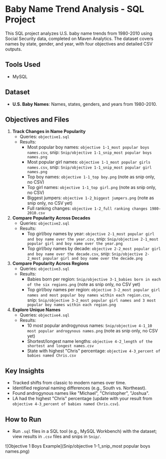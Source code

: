 # Baby Name Trend Analysis - SQL Project
This SQL project analyzes U.S. baby name trends from 1980-2010 using Social Security data, completed on Maven Analytics. The dataset covers names by state, gender, and year, with four objectives and detailed CSV outputs.

## Tools Used
- MySQL

## Dataset
- **U.S. Baby Names**: Names, states, genders, and years from 1980-2010.

## Objectives and Files
1. **Track Changes in Name Popularity**
   - Queries: `objective1.sql`
   - Results:
     - Most popular boy names: `objective 1-1_most popular boys names.csv`, snip: `Snip/objective 1-1_snip_most popular boys names.png`
     - Most popular girl names: `objective 1-1_most popular girls names.csv`, snip: `Snip/objective 1-1_snip_most popular girl names.png`
     - Top boy names: `objective 1-1_top boy.png` (note as snip only, no CSV)
     - Top girl names: `objective 1-1_top girl.png` (note as snip only, no CSV)
     - Biggest jumpers: `objective 1-2_biggest jumpers.png` (note as snip only, no CSV yet)
     - Full ranking changes: `objective 1-2_full ranking changes 1980-2010.csv`
2. **Compare Popularity Across Decades**
   - Queries: `objective2.sql`
   - Results:
     - Top girl/boy names by year: `objective 2-1_most popular girl and boy name over the year.csv`, snip: `Snip/objective 2-1_most popular girl and boy name over the year.png`
     - Top girl/boy names by decade: `objective 2-2_most popular girl and boy name over the decade.csv`, snip: `Snip/objective 2-2_most popular girl and boy name over the decade.png`
3. **Compare Popularity Across Regions**
   - Queries: `objective3.sql`
   - Results:
     - Babies born per region: `Snip/objective 3-1_babies born in each of the six regions.png` (note as snip only, no CSV yet)
     - Top girl/boy names per region: `objective 3-2_most popular girl names and most popular boy names within each region.csv`, snip: `Snip/objective 3-2_most popular girl names and 3 most popular boy names within each region.png`
4. **Explore Unique Names**
   - Queries: `objective4.sql`
   - Results:
     - 10 most popular androgynous names: `Snip/objective 4-1_10 most popular androgynous names.png` (note as snip only, no CSV yet)
     - Shortest/longest name lengths: `objective 4-2_length of the shortest and longest names.csv`
     - State with highest "Chris" percentage: `objective 4-3_percent of babies named Chris.csv`

## Key Insights
- Tracked shifts from classic to modern names over time.
- Identified regional naming differences (e.g., South vs. Northeast).
- Found androgynous names like "Michael", "Christopher", "Joshua".
- LA had the highest "Chris" percentage (update with your result from `objective 4-3_percent of babies named Chris.csv`).

## How to Run
- Run `.sql` files in a SQL tool (e.g., MySQL Workbench) with the dataset; view results in `.csv` files and snips in `Snip/`.

![Objective 1 Boys Example](Snip/objective 1-1_snip_most popular boys names.png)
